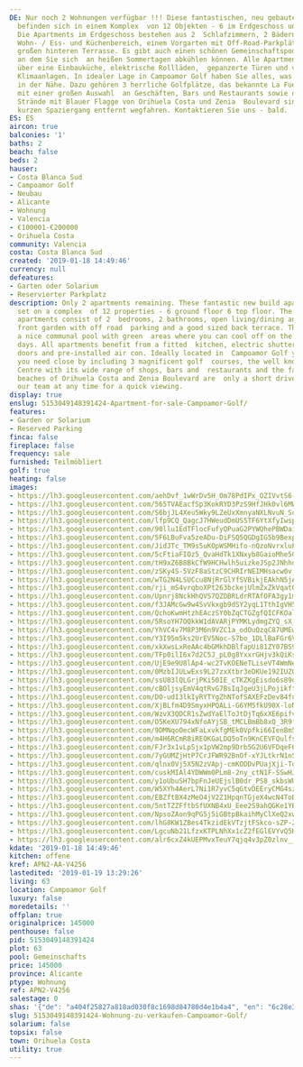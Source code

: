 ```yaml
---
DE: Nur noch 2 Wohnungen verfügbar !!! Diese fantastischen, neu gebauten Apartments
  befinden sich in einem Komplex  von 12 Objekten - 6 im Erdgeschoss und 6 im Obergeschoss.
  Die Apartments im Erdgeschoss bestehen aus 2  Schlafzimmern, 2 Bädern, einem offenen
  Wohn- / Ess- und Küchenbereich, einem Vorgarten mit Off-Road-Parkplätzen  und einer
  großen hinteren Terrasse. Es gibt auch einen schönen Gemeinschaftspool mit Grünflächen,
  an dem Sie sich  an heißen Sommertagen abkühlen können. Alle Apartments verfügen
  über eine Einbauküche, elektrische Rollläden,  gepanzerte Türen und vorinstallierte
  Klimaanlagen. In idealer Lage in Campoamor Golf haben Sie alles, was Sie  brauchen,
  in der Nähe. Dazu gehören 3 herrliche Golfplätze, das bekannte La Fuente Center
  mit einer großen Auswahl  an Geschäften, Bars und Restaurants sowie die berühmten
  Strände mit Blauer Flagge von Orihuela Costa und Zenia  Boulevard sind nur einen
  kurzen Spaziergang entfernt wegfahren. Kontaktieren Sie uns - bald.
ES: ES
aircon: true
balconies: '1'
baths: 2
beach: false
beds: 2
hauser:
- Costa Blanca Sud
- Campoamor Golf
- Neubau
- Alicante
- Wohnung
- Valencia
- €100001-€200000
- Orihuela Costa
community: Valencia
costa: Costa Blanca Sud
created: '2019-01-18 14:49:46'
currency: null
defeatures:
- Garten oder Solarium
- Reservierter Parkplatz
description: Only 2 apartments remaining. These fantastic new build apartments are
  set on a complex  of 12 properties - 6 ground floor 6 top floor. The ground floor
  apartments consist of 2  bedrooms, 2 bathrooms, open living/dining and kitchen area,
  front garden with off road  parking and a good sized back terrace. There is also
  a nice communal pool with green  areas where you can cool off on the hot summer
  days. All apartments benefit from a fitted  kitchen, electric shutters, armoured
  doors and pre-installed air con. Ideally located in  Campoamor Golf you have everything
  you need close by including 3 magnificent golf  courses, the well known La Fuente
  Centre with its wide range of shops, bars and  restaurants and the famous blue flag
  beaches of Orihuela Costa and Zenia Boulevard are  only a short drive away. Contact
  our team at any time for a quick viewing.
display: true
enslug: 5153049148391424-Apartment-for-sale-Campoamor-Golf/
features:
- Garden or Solarium
- Reserved Parking
finca: false
fireplace: false
frequency: sale
furnished: Teilmöbliert
golf: true
heating: false
images:
- https://lh3.googleusercontent.com/aehDvf_1wWrDv5H_Om78PdIPx_OZIVvtS6-u7LeaYCPnKJTuoLzII5nzTrP3m2STDJrX0zWGMGgAJnlMRHnBEg=w640-rj-e30-l100
- https://lh3.googleusercontent.com/565TVAEacfSp3KokRYD3PzS9HfJHk0vl6MW-sh1lNv-F0QB45HZwf8ICop9ZHK6jtn0p5wvsFFkKATMs8wM=w640-rj-e30-l100
- https://lh3.googleusercontent.com/S6bjJL4Xeu5Wky9LZeUxXmnyaNXLNvuN_SuTM3kyVJfbZBgUxX-LXQuDgMX9IKRAMz9q7hamZemKLKO2wNoP9Q=w640-rj-e30-l100
- https://lh3.googleusercontent.com/lfp9CQ_QagcJ7HWeudDmUS5TF6YtXfyIwspncfaFeB62mt1m-xQwn3lHPZNe2Uj3ZWBV-jQ9z9nynUBO8OhZ=w640-rj-e30-l100
- https://lh3.googleusercontent.com/90llu1EdTFlocFufyQPuaG2PYWQhePBWDaiOADCUJmdxdMKrbvfbNNMmrLH9sBaIuXJcySrNB2BTbdMwshGa=w640-rj-e30-l100
- https://lh3.googleusercontent.com/5F6LBuFva5zeADu-DiFSQ5QGDgIG5b9BexpV0WbkM5NSn8ThBAHT-Ov3p28j3hiHP2Q4ukkeLm7UMFHFnzer4g=w640-rj-e30-l100
- https://lh3.googleusercontent.com/JidJTc_TM9s5uKOpWSMHifo-nQzoNvrxluP8CX89AxX53Ri1CTJuNV_x40gdJEduCZ1Gkyitf6LGEFP5vCg=w640-rj-e30-l100
- https://lh3.googleusercontent.com/5cFtiaFIOz5_QvaHdTk1XNxyb8GaioMhe5GBxranN3SpqZVTccW8IpEFmOJ9drtjAT9pWk29_VYlbt1oEg=w640-rj-e30-l100
- https://lh3.googleusercontent.com/tH9xZ6B8BkCfW9HCHwlh5uizkeJSp2JNhhd4ijKQc7WZrrbOXnrj0b79ECKSf6w-AdwdqdmD9qrY3N6-lfX5=w640-rj-e30-l100
- https://lh3.googleusercontent.com/zSKy4S-5VzF8aStzC9CHRIrNEIMHsacw0v_u-aI9LLxck0Z4WWNyfyO-Cy8R45bqexgJqvpfFTB0dfaXleQ=w640-rj-e30-l100
- https://lh3.googleusercontent.com/wTG2N4LSUCcu8NjRrGlYfSVBikjEAkhN5jAp4wTL3dSNlkHro9GOv-nItiSilwI5v3LJD_DT1rSWbkXY-YSJLQ=w640-rj-e30-l100
- https://lh3.googleusercontent.com/rji_mS4vrqboXPt263bckejUlmZxZkVqatQMHKuIjtJl_hYYT3Y9frRZLD6TRCCd3BPClGWbzDWjNl-3HPv2gQ=w640-rj-e30-l100
- https://lh3.googleusercontent.com/Upnrj8NckHhQVS7QZDBRLdrRTAfOFA3gy1msW9SDKupKtXYr6P15reu3YDwOtPiUm07FZBuZ5Sb5bk3s8Arf=w640-rj-e30-l100
- https://lh3.googleusercontent.com/f3JAMcGw9w4SvVkxgb9dSY2yqL1TthIgVH5WRQ4PO1fQPoz6nPsDRozVM52nY-HX4AP37nYKuJQlWyWuxMVT=w640-rj-e30-l100
- https://lh3.googleusercontent.com/QchoKwmHtzhEAczSY0bZqCTGZgfQICFKOaluHozPrIPxD_1NE1vccJ16XGBRMhnKIrYiO-oeOMGqVKWx7tJN=w640-rj-e30-l100
- https://lh3.googleusercontent.com/5RsoYH7OQkkW1dAVARjPYMKLydmgZYQ_sX_q4QD3oNu_wOJZ-EFzVaxW9mJ-griGQ3JsdoqjtsEBpAk2eozO=w640-rj-e30-l100
- https://lh3.googleusercontent.com/YhVC4v7M8P3M6n9VZC1a_odOuQzqC87UMEwu2zGtUg4sgkRsvsmTDZGamzx03NCw5rCLLSKX3twPi3LuUZzJ8g=w640-rj-e30-l100
- https://lh3.googleusercontent.com/Y3I95m5ks2UrEV5Noc-S7bo_1DLlBaFGr6VEQODpWRwYLS2LRsms5PtFr66dQ6wxahT0YdLksfiyvFi3UIOI=w640-rj-e30-l100
- https://lh3.googleusercontent.com/xkXwsLxReAAc4bGMkhDBlfapUi81ZY07BS9LtjHR0W1ooh35Vwu3OXow1_wHrBD7OXGGdR01lF2mnXcNhKpB=w640-rj-e30-l100
- https://lh3.googleusercontent.com/TFp0ilI6x7d2C5J_pL0g8YxxrGHjv3kQiKsA0lRTxBf1sQ-KUD4ryt-CuwP8yjPKGZrj3t_TVDUHgPZ9_b9C=w640-rj-e30-l100
- https://lh3.googleusercontent.com/UjE9e9U8lAp4-wc2TvKOENeTLiseVT4WmNeygqgtwh4WgxjrCvzF25RBHmhA7qTO5t_aqam7Se0i7KufyhI=w640-rj-e30-l100
- https://lh3.googleusercontent.com/0MzbIJULwExs9L27zxXtbr3eDKUe192IUZGSwqhmIrIuBmHERH7kIqWpDaTn2-N7w6-INoS0AhJPNYw61jF5WA=w640-rj-e30-l100
- https://lh3.googleusercontent.com/ssU83lQLGrjPKi50IE_cTKZKgEisdo6s89q3wLX0sXBHDdDSYAkKghBX1_pIIicvrvDQ1B96MoGSV_myadg=w640-rj-e30-l100
- https://lh3.googleusercontent.com/cBOljsyEmV4qtRvG7BsIqJgeU3jLPojikft6H_zqgr55G2XXAFc4pLcZigvh1irEk_gTe4srLnwJzXzfRqyr5g=w640-rj-e30-l100
- https://lh3.googleusercontent.com/DO-udI3lkIyRYTYgZhNTofSAXEFzDev84fuSGhsnKsMu_j2SnlLQ6eInrrZJppxrhY4ZLn38oLJC8eKx0Io=w640-rj-e30-l100
- https://lh3.googleusercontent.com/XjBLfm4D9SmyxHPQALi-G6YM5fkU90X-loNHdwLLVBU1dNZFCEt58u77m0HbgdTv87FLZMu59ALJpZoNKnrW=w640-rj-e30-l100
- https://lh3.googleusercontent.com/WzvX3QDCR1sZwdYaElToJtDjTq6xXE6pifv857wvdhTL3K8ouMdSXqNFIybBGImCGA20PTpJa5-aZjToKahg=w640-rj-e30-l100
- https://lh3.googleusercontent.com/O5KeXU794xNfoAYjSB_tMCLBmBb8xQ_3R9fC_BQaZn7NaeoFz2Cg_FGhbzt_0_OzCxiX5n1d3QMZfgulpigQ=w640-rj-e30-l100
- https://lh3.googleusercontent.com/9DMNqoOecWFaLxvkfgMEk0Vpfki66IenBm5-wGfCs1xPlsewhwePRIKIFePMSFSSWk4jWHGRQCyDJNS3axs=w640-rj-e30-l100
- https://lh3.googleusercontent.com/m4H6RCmR8iREOKGaLDQ5oTn9KnCEVFQulfshIzk_OmvK8sYzgLE52KiW-wEo_CzCuaumkZTc7SG7vHHBsQdyQw=w640-rj-e30-l100
- https://lh3.googleusercontent.com/FJr3x1vLpSjx1pVW2mp9Drb5G2U6VFDqeF68SGY9OicA0lu4PHOknoRQngxwZ49XEd44-9dR8MChovzLpDA=w640-rj-e30-l100
- https://lh3.googleusercontent.com/7yGUMZjHtP7CrJFWR92BnOf-xYJLtkrN1nS5HPjjSDj8gm-HGI77dn7wcXvGeRSzROH-c7mqbOPpbFWLYnMByg=w640-rj-e30-l100
- https://lh3.googleusercontent.com/qlnx0Vj5X5N2zVApj-cmKODDvPUajXji-Tdf614RwF3uX4FTOBs5Ntd_XTmjYkupIPUfnzpIwGs3VjceNB41=w640-rj-e30-l100
- https://lh3.googleusercontent.com/cuskMIAl4YDWWm0PLm8-2ny_ctN1F-SSwHJj7tB-wBjEEZvVUTOZwjClDIdW7c39fQNVKKOBKxKIvzbvPWzv=w640-rj-e30-l100
- https://lh3.googleusercontent.com/y1oUbuSH7bpFnJeUEjslB0dr_PS8_skbsWUxHoOgVGjJ1iQXa8b9yLH_CN58qf7JJi4o8-iEAAu8aU9h5c6w_w=w640-rj-e30-l100
- https://lh3.googleusercontent.com/W5XYh4AerL7Ni1R7yvC5qGtvDEEryCMG4szmEpw0A7skCb_3ze1goC2Vn3BW9uMasfHOfgsQWmthzl_duFdz=w640-rj-e30-l100
- https://lh3.googleusercontent.com/EBZftBX4zMeO4jV2Z1HpqnTGjeX4wcN4ToB0Jt0QBOVwiX80uPtnSZRgPGJt5IzC-sOSr5IwON7ySTHqsB_E=w640-rj-e30-l100
- https://lh3.googleusercontent.com/5ntTZZFftbSfUXNB4xU_Eee2S9ahQGKe1YB_WhNJKd-4QQso6gb3FfCOBlCoJ1tRS0l1SvLuUCg-7OabhhgR=w640-rj-e30-l100
- https://lh3.googleusercontent.com/NpsoZAon9qPG5j5iGBtpBkaihMyClXeQ2xw_jh3fwi18qCww0k6kFUDyLjmJS_3qTxdPkJg1459g2PI-pJA=w640-rj-e30-l100
- https://lh3.googleusercontent.com/lhG8KW1ZBes4TkzidEkVTzjtFSkco-sZP-2WBsC3vuYJSqRDUlN6Fk2klz727gZKPG1cGpqcZVVgA7xXHTot=w640-rj-e30-l100
- https://lh3.googleusercontent.com/LgcuNb21LfzxKTPLNhXx1cZ2fEGlEVYvQ5HDCr0J_8TsPy0Xpx-fExlQCBIdTnJFJZWFGelVb6ynjwZV7KXpiQ=w640-rj-e30-l100
- https://lh3.googleusercontent.com/alr6cxZ4kUEPMvxTeuY7qjq4v3pZ0zlnv__zcbUCFaynoI0lIFRUcJW3SofU5hqlLnJx3iU5oVDkng6oY7M=w640-rj-e30-l100
kdate: '2019-01-18 14:49:46'
kitchen: offene
kref: APN2-AA-V4256
lastedited: '2019-01-19 13:29:26'
living: 63
location: Campoamor Golf
luxury: false
moredetails: ''
offplan: true
originalprice: 145000
penthouse: false
pid: 5153049148391424
plot: 63
pool: Gemeinschafts
price: 145000
province: Alicante
ptype: Wohnung
ref: APN2-V4256
salestage: 0
shas: '{"de": "a404f25827a818ad030f8c1698d84780d4e1b4a4", "en": "6c28e3e76f3f59b3a9480490fc12808b1f7286c2"}'
slug: 5153049148391424-Wohnung-zu-verkaufen-Campoamor-Golf/
solarium: false
topsix: false
town: Orihuela Costa
utility: true
---
```

